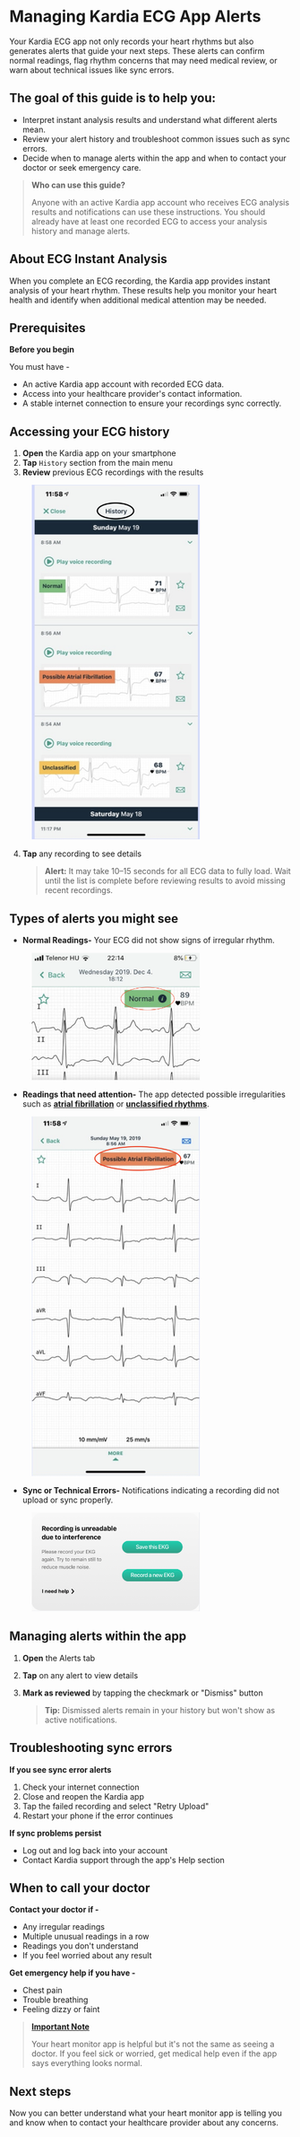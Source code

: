 # Managing Kardia ECG App Alerts 

Your Kardia ECG app not only records your heart rhythms but also generates alerts that guide your next steps. These alerts can confirm normal readings, flag rhythm concerns that may need medical review, or warn about technical issues like sync errors.

## The goal of this guide is to help you:

- Interpret instant analysis results and understand what different alerts mean.
- Review your alert history and troubleshoot common issues such as sync errors.
- Decide when to manage alerts within the app and when to contact your doctor or seek emergency care.

> **Who can use this guide?**
>
> Anyone with an active Kardia app account who receives ECG analysis results and notifications can use these instructions. You should already have at least one recorded ECG to access your analysis history and manage alerts.

## About ECG Instant Analysis

When you complete an ECG recording, the Kardia app provides instant analysis of your heart rhythm. These results help you monitor your heart health and identify when additional medical attention may be needed.

## Prerequisites

**Before you begin**
 
You must have -
  - An active Kardia app account with recorded ECG data.
  - Access into your healthcare provider's contact information.
  - A stable internet connection to ensure your recordings sync correctly.

 ## Accessing your ECG history

1. **Open** the Kardia app on your smartphone
2. **Tap** `History` section from the main menu
3. **Review** previous ECG recordings with the results
<p>
  <img src="./assets/images/screenshots/History.png" 
       alt="History" 
       width="300" 
       style="margin-left: 40px;"/>
</p>

4. **Tap** any recording to see details

      > **Alert:** It may take 10–15 seconds for all ECG data to fully load. Wait until the list is complete before reviewing results to avoid missing recent recordings.

## Types of alerts you might see

- **Normal Readings-** Your ECG did not show signs of irregular rhythm. 

<p>
  <img src="./assets/images/screenshots/normalReading..png" 
       alt="NbnormalReading" 
       width="300" 
       style="margin-left: 40px;"/>
</p>

- **Readings that need attention-** The app detected possible irregularities such as [**atrial fibrillation**](#) or [**unclassified rhythms**](#).

<p>
  <img src="./assets/images/screenshots/abnormalReading.png" 
       alt="AbnormalReading" 
       width="300" 
       style="margin-left: 40px;"/>
</p>

- **Sync or Technical Errors-** Notifications indicating a recording did not upload or sync properly.

<p>
  <img src="./assets/images/screenshots/technicalError.png" 
       alt="TechnicalError" 
       width="300" 
       style="margin-left: 40px;"/>
</p>

## Managing alerts within the app

1. **Open** the Alerts tab
2. **Tap** on any alert to view details
3. **Mark as reviewed** by tapping the checkmark or "Dismiss" button

      > **Tip:** Dismissed alerts remain in your history but won't show as active notifications.

## Troubleshooting sync errors

**If you see sync error alerts**

  1. Check your internet connection
  2. Close and reopen the Kardia app
  3. Tap the failed recording and select "Retry Upload"
  4. Restart your phone if the error continues

**If sync problems persist**

  - Log out and log back into your account
  - Contact Kardia support through the app's Help section

## When to call your doctor

**Contact your doctor if -**

  - Any irregular readings
  - Multiple unusual readings in a row
  - Readings you don't understand
  - If you feel worried about any result

**Get emergency help if you have -**

  - Chest pain
  - Trouble breathing
  - Feeling dizzy or faint

> [**Important Note**](#)
>
> Your heart monitor app is helpful but it's not the same as seeing a doctor. If you feel sick or worried, get medical help even if the app says everything looks normal.

## Next steps

Now you can better understand what your heart monitor app is telling you and know when to contact your healthcare provider about any concerns.